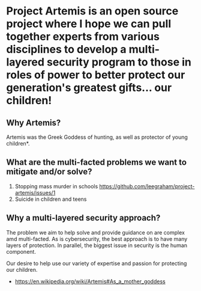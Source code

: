 # Project Artemis is an open source project where I hope we can pull together experts from various disciplines to develop a multi-layered security program to those in roles of power to better protect our generation's greatest gifts... our children!


## Why Artemis?
Artemis was the Greek Goddess of hunting, as well as protector of young children*. 


## What are the multi-facted problems we want to mitigate and/or solve?
1. Stopping mass murder in schools https://github.com/leegraham/project-artemis/issues/1
2. Suicide in children and teens

## Why a multi-layered security approach?
The problem we aim to help solve and provide guidance on are complex amd multi-facted. As is cybersecurity, the best approach is to have many layers of protection. In parallel, the biggest issue in security is the human component. 

Our desire to help use our variety of expertise and passion for protecting our children. 




* https://en.wikipedia.org/wiki/Artemis#As_a_mother_goddess
